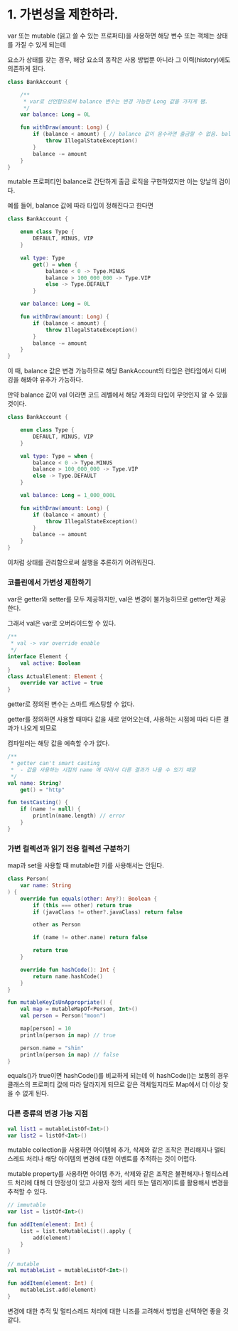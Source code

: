 # 1. 가변성을 제한하라.

var 또는 mutable (읽고 쓸 수 있는 프로퍼티)을 사용하면 해당 변수 또는 객체는 상태를 가질 수 있게 되는데

요소가 상태를 갖는 경우, 해당 요소의 동작은 사용 방법뿐 아니라 그 이력(history)에도 의존하게 된다.

```kotlin
class BankAccount {

    /**
     * var로 선언함으로써 balance 변수는 변경 가능한 Long 값을 가지게 됌.
     */
    var balance: Long = 0L

    fun withDraw(amount: Long) {
        if (balance < amount) { // balance 값이 음수라면 출금할 수 없음. balance 의 이력에 의존할 수 밖에 없다.
            throw IllegalStateException()
        }
        balance -= amount
    }
}
```

mutable 프로퍼티인 balance로 간단하게 출금 로직을 구현하였지만 이는 양날의 검이다.

예를 들어, balance 값에 따라 타입이 정해진다고 한다면

```kotlin
class BankAccount {

    enum class Type {
        DEFAULT, MINUS, VIP
    }

    val type: Type
        get() = when {
            balance < 0 -> Type.MINUS
            balance > 100_000_000 -> Type.VIP
            else -> Type.DEFAULT
        }

    var balance: Long = 0L

    fun withDraw(amount: Long) {
        if (balance < amount) { 
            throw IllegalStateException()
        }
        balance -= amount
    }
}
```

이 때, balance 값은 변경 가능하므로 해당 BankAccount의 타입은 런타임에서 디버깅을 해봐야 유추가 가능하다.

만약 balance 값이 val 이라면 코드 레벨에서 해당 계좌의 타입이 무엇인지 알 수 있을 것이다.

```kotlin
class BankAccount {

    enum class Type {
        DEFAULT, MINUS, VIP
    }

    val type: Type = when {
        balance < 0 -> Type.MINUS
        balance > 100_000_000 -> Type.VIP
        else -> Type.DEFAULT
    }

    val balance: Long = 1_000_000L

    fun withDraw(amount: Long) {
        if (balance < amount) { 
            throw IllegalStateException()
        }
        balance -= amount
    }
}
```

이처럼 상태를 관리함으로써 실행을 추론하기 어려워진다.

### 코틀린에서 가변성 제한하기

var은 getter와 setter를 모두 제공하지만, val은 변경이 불가능하므로 getter만 제공한다.

그래서 val은 var로 오버라이드할 수 있다.

```kotlin
/**
 * val -> var override enable
 */
interface Element {
    val active: Boolean
}
class ActualElement: Element {
    override var active = true
}
```

getter로 정의된 변수는 스마트 캐스팅할 수 없다.

getter를 정의하면 사용할 때마다 값을 새로 얻어오는데, 사용하는 시점에 따라 다른 결과가 나오게 되므로

컴파일러는 해당 값을 에측할 수가 없다.

```kotlin
/**
 * getter can't smart casting
 *  - 값을 사용하는 시점의 name 에 따라서 다른 결과가 나올 수 있기 때문
 */
val name: String?
    get() = "http"

fun testCasting() {
    if (name != null) {
        println(name.length) // error
    }
}
```

### 가변 컬렉션과 읽기 전용 컬렉션 구분하기

map과 set을 사용할 때 mutable한 키를 사용해서는 안된다.

```kotlin
class Person(
    var name: String
) {
    override fun equals(other: Any?): Boolean {
        if (this === other) return true
        if (javaClass != other?.javaClass) return false

        other as Person

        if (name != other.name) return false

        return true
    }

    override fun hashCode(): Int {
        return name.hashCode()
    }
}

fun mutableKeyIsUnAppropriate() {
    val map = mutableMapOf<Person, Int>()
    val person = Person("moon")

    map[person] = 10
    println(person in map) // true

    person.name = "shin"
    println(person in map) // false
}
```

equals()가 true이면 hashCode()를 비교하게 되는데 이 hashCode()는 보통의 경우 클래스의 프로퍼티 값에 따라 달라지게 되므로 같은 객체일지라도 Map에서 더 이상 찾을 수 없게 된다.

### 다른 종류의 변경 가능 지점

```kotlin
val list1 = mutableListOf<Int>()
var list2 = listOf<Int>()
```

mutable collection을 사용하면 아이템에 추가, 삭제와 같은 조작은 편리해지나 멀티스레드 처리나 해당 아이템의 변경에 대한 이벤트를 추적하는 것이 어렵다.

mutable property를 사용하면 아이템 추가, 삭제와 같은 조작은 불편해지나 멀티스레드 처리에 대해 더 안정성이 있고 사용자 정의 세터 또는 델리게이트를 활용해서 변경을 추적할 수 있다.

```kotlin
// immutable
var list = listOf<Int>()

fun addItem(element: Int) { 
    list = list.toMutableList().apply {
        add(element)
    }
}

// mutable
val mutableList = mutableListOf<Int>()

fun addItem(element: Int) {
    mutableList.add(element)
}
```

변경에 대한 추적 및 멀티스레드 처리에 대한 니즈를 고려해서 방법을 선택하면 좋을 것 같다.